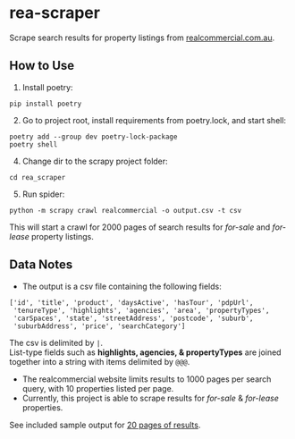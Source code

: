 # rea-scraper
Scrape search results for property listings from <a href="https://realcommercial.com.au">realcommercial.com.au</a>. 

## How to Use
1. Install poetry:
```
pip install poetry
```
2. Go to project root, install requirements from poetry.lock, and start shell:
```
poetry add --group dev poetry-lock-package
poetry shell
```
4. Change dir to the scrapy project folder:
```
cd rea_scraper
```
5. Run spider:
```
python -m scrapy crawl realcommercial -o output.csv -t csv
```
This will start a crawl for 2000 pages of search results for *for-sale* and *for-lease* property listings.

## Data Notes

- The output is a csv file containing the following fields:
```
['id', 'title', 'product', 'daysActive', 'hasTour', 'pdpUrl',
 'tenureType', 'highlights', 'agencies', 'area', 'propertyTypes',
 'carSpaces', 'state', 'streetAddress', 'postcode', 'suburb',
 'suburbAddress', 'price', 'searchCategory']
```
The csv is delimited by `|`. \
List-type fields such as **highlights, agencies, & propertyTypes** are joined together into a string with items delimited by `@@@`.

- The realcommercial website limits results to 1000 pages per search query, with 10 properties listed per page. 
- Currently, this project is able to scrape results for *for-sale* & *for-lease* properties.



See included sample output for <a href="https://raw.githubusercontent.com/temujin-lampasa/rea-scraper/main/sample_data/output.csv"> 20 pages of results</a>.


